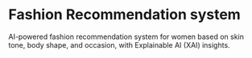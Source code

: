 # Fashion Recommendation system
 AI-powered fashion recommendation system for women based on skin tone, body shape, and occasion, with Explainable AI (XAI) insights.
